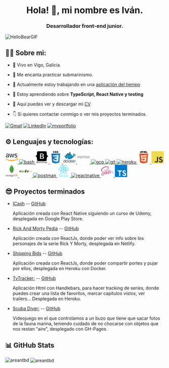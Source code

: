 <h1 align="center">Hola! 👋, mi nombre es Iván.</h1>

<h3 align="center">Desarrollador front-end junior.</h3>

![HelloBearGIF](https://github.com/areantbd/areantbd/assets/82571096/cbfb5df0-d66d-4ac9-abdc-4dc5fe155f18)

## 👨‍💻 Sobre mi:

- 📍 Vivo en Vigo, Galicia.
- 🤿 Me encanta practicar submarinismo.

- 🔭 Actualmente estoy trabajando en una [aplicación del tiempo](https://miappdeltiempo.netlify.app/)

- 🌱 Estoy aprendiendo sobre **TypeScript, React Native y testing**

- 📄 Aquí puedes ver y descargar mi [CV](https://drive.google.com/file/d/1HbKfcokbqLTjpUiVCqBqK64N51CCjA-z/view?usp=sharing)
-  👇 Si quieres contactar conmigo o ver mis proyectos terminados.

[![Gmail](https://img.shields.io/badge/-GMAIL-D14836?style=for-the-badge&logo=gmail&logoColor=white)](mailto:areantbd@gmail.com)
[![LinkedIn](https://img.shields.io/badge/-LINKEDIN-0077B5?style=for-the-badge&logo=linkedin&logoColor=white)](https://www.linkedin.com/in/ivanwebdev/)
[![myportfolio](https://img.shields.io/badge/-MYPORTFOLIO-000000?style=for-the-badge&logo=react&logoColor=white)](https://ivanrf.netlify.app/)

## ⚙️ Lenguajes y tecnologías:
<p align="left"> <a href="https://aws.amazon.com" target="_blank" rel="noreferrer"> <img src="https://raw.githubusercontent.com/devicons/devicon/master/icons/amazonwebservices/amazonwebservices-original-wordmark.svg" alt="aws" width="40" height="40"/> </a> <a href="https://www.gnu.org/software/bash/" target="_blank" rel="noreferrer"> <img src="https://www.vectorlogo.zone/logos/gnu_bash/gnu_bash-icon.svg" alt="bash" width="40" height="40"/> </a> <a href="https://getbootstrap.com" target="_blank" rel="noreferrer"> <img src="https://raw.githubusercontent.com/devicons/devicon/master/icons/bootstrap/bootstrap-plain-wordmark.svg" alt="bootstrap" width="40" height="40"/> </a> <a href="https://www.w3schools.com/css/" target="_blank" rel="noreferrer"> <img src="https://raw.githubusercontent.com/devicons/devicon/master/icons/css3/css3-original-wordmark.svg" alt="css3" width="40" height="40"/> </a> <a href="https://www.docker.com/" target="_blank" rel="noreferrer"> <img src="https://raw.githubusercontent.com/devicons/devicon/master/icons/docker/docker-original-wordmark.svg" alt="docker" width="40" height="40"/> </a> <a href="https://expressjs.com" target="_blank" rel="noreferrer"> <img src="https://raw.githubusercontent.com/devicons/devicon/master/icons/express/express-original-wordmark.svg" alt="express" width="40" height="40"/> </a> <a href="https://cloud.google.com" target="_blank" rel="noreferrer"> <img src="https://www.vectorlogo.zone/logos/google_cloud/google_cloud-icon.svg" alt="gcp" width="40" height="40"/> </a> <a href="https://git-scm.com/" target="_blank" rel="noreferrer"> <img src="https://www.vectorlogo.zone/logos/git-scm/git-scm-icon.svg" alt="git" width="40" height="40"/> </a> <a href="https://heroku.com" target="_blank" rel="noreferrer"> <img src="https://www.vectorlogo.zone/logos/heroku/heroku-icon.svg" alt="heroku" width="40" height="40"/> </a> <a href="https://www.w3.org/html/" target="_blank" rel="noreferrer"> <img src="https://raw.githubusercontent.com/devicons/devicon/master/icons/html5/html5-original-wordmark.svg" alt="html5" width="40" height="40"/> </a> <a href="https://developer.mozilla.org/en-US/docs/Web/JavaScript" target="_blank" rel="noreferrer"> <img src="https://raw.githubusercontent.com/devicons/devicon/master/icons/javascript/javascript-original.svg" alt="javascript" width="40" height="40"/> </a> <a href="https://www.mongodb.com/" target="_blank" rel="noreferrer"> <img src="https://raw.githubusercontent.com/devicons/devicon/master/icons/mongodb/mongodb-original-wordmark.svg" alt="mongodb" width="40" height="40"/> </a> <a href="https://nodejs.org" target="_blank" rel="noreferrer"> <img src="https://raw.githubusercontent.com/devicons/devicon/master/icons/nodejs/nodejs-original-wordmark.svg" alt="nodejs" width="40" height="40"/> </a> <a href="https://postman.com" target="_blank" rel="noreferrer"> <img src="https://www.vectorlogo.zone/logos/getpostman/getpostman-icon.svg" alt="postman" width="40" height="40"/> </a> <a href="https://reactjs.org/" target="_blank" rel="noreferrer"> <img src="https://raw.githubusercontent.com/devicons/devicon/master/icons/react/react-original-wordmark.svg" alt="react" width="40" height="40"/> </a> <a href="https://reactnative.dev/" target="_blank" rel="noreferrer"> <img src="https://reactnative.dev/img/header_logo.svg" alt="reactnative" width="40" height="40"/> </a> <a href="https://sass-lang.com" target="_blank" rel="noreferrer"> <img src="https://raw.githubusercontent.com/devicons/devicon/master/icons/sass/sass-original.svg" alt="sass" width="40" height="40"/> </a> <a href="https://www.typescriptlang.org/" target="_blank" rel="noreferrer"> <img src="https://raw.githubusercontent.com/devicons/devicon/master/icons/typescript/typescript-original.svg" alt="typescript" width="40" height="40"/> </a> </p>

## 😎 Proyectos terminados

- [ICash](https://play.google.com/store/apps/details?id=com.guezetatech.prestamos) -- [GitHub](https://github.com/areantbd/cotizador-de-prestamos)

  Aplicación creada con React Native siguiendo un curso de Udemy, desplegada en Google Play Store.

- [Rick And Morty Pedia](https://myrickandmortypedia.netlify.app/) -- [GitHub](https://github.com/areantbd/rickandmortypedia)

  Aplicación creada con ReactJs, donde poder ver info sobre los personajes de la serie Rick Y Morty, desplegada en Netlify.
  
- [Shipping Bids](https://shipping-bids.herokuapp.com/) -- [GitHub](https://github.com/shippingbids-app/shipping-bids-app)
  
  Aplicación creada con ReactJs, donde poder compartir portes y pujar por ellos, desplegada en Heroku con Docker.
  
- [TvTracker:](https://areantbd.github.io/Scuba-Diver/) -- [GitHub](https://github.com/tv-track/tv-tracker)

  Aplicación Html con Handlebars, para hacer tracking de series, donde puedes crear una lista de favoritos, marcar capítulos vistos, ver trailers... Desplegada en Heroku.

- [Scuba Diver:](https://areantbd.github.io/Scuba-Diver/)  -- [GitHub](https://github.com/areantbd/Scuba-Diver)

  Videojuego en el que controlamos a un buzo que tiene que sacar fotos de la fauna marina, teniendo cuidado de no chocarse con objetos que nos restan "aire", desplegado con GH-Pages.

## 📊 GitHub Stats

<p><img align="left" src="https://github-readme-stats.vercel.app/api/top-langs?username=areantbd&theme=nord&show_icons=true&locale=en&layout=compact" alt="areantbd" /></p>

<p>&nbsp;<img align="center" src="https://github-readme-stats.vercel.app/api?username=areantbd&theme=nord&show_icons=true&locale=en" alt="areantbd" /></p>


